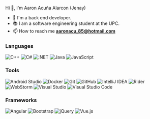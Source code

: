 Hi 👋, I'm Aaron Acuña Alarcon (Jenay)

- 🔭 I'm a back end developer.
- 📚 I am a software engineering student at the UPC.
- 📫 How to reach me **aaronacu_85@hotmail.com**

### Languages
![C++](https://img.shields.io/badge/-C++-05122A?style=flat&logo=cplusplus)
![C#](https://img.shields.io/badge/-C%23-05122A?style=flat&logo=csharp)
![.NET](https://img.shields.io/badge/-.NET-05122A?style=flat&logo=dotnet)
![Java](https://img.shields.io/badge/-Java-05122A?style=flat&logo=java)
![JavaScript](https://img.shields.io/badge/-JavaScript-05122A?style=flat&logo=javascript)

### Tools
![Android Studio](https://img.shields.io/badge/-Android%20Studio-05122A?style=flat&logo=androidstudio)
![Docker](https://img.shields.io/badge/-Docker-05122A?style=flat&logo=docker)
![Git](https://img.shields.io/badge/-Git-05122A?style=flat&logo=git)
![GitHub](https://img.shields.io/badge/-GitHub-05122A?style=flat&logo=github)
![IntelliJ IDEA](https://img.shields.io/badge/-IntelliJ%20IDEA-05122A?style=flat&logo=intellijidea)
![Rider](https://img.shields.io/badge/-Rider-05122A?style=flat&logo=rider)
![WebStorm](https://img.shields.io/badge/-WebStorm-05122A?style=flat&logo=webstorm)
![Visual Studio](https://img.shields.io/badge/-Visual%20Studio-05122A?style=flat&logo=visualstudio)
![Visual Studio Code](https://img.shields.io/badge/-Visual%20Studio%20Code-05122A?style=flat&logo=visualstudiocode)

### Frameworks
![Angular](https://img.shields.io/badge/-Angular-05122A?style=flat&logo=angular)
![Bootstrap](https://img.shields.io/badge/-Bootstrap-05122A?style=flat&logo=bootstrap)
![jQuery](https://img.shields.io/badge/-jQuery-05122A?style=flat&logo=jquery)
![Vue.js](https://img.shields.io/badge/-Vue.js-05122A?style=flat&logo=vuejs)
